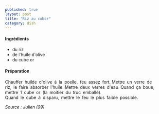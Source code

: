 ```yaml
---
published: true
layout: post
title: "Riz au cubor"
category: dish
---
```


#### Ingrédients
- du riz
- de l'huile d'olive
- du cube or

#### Préparation
Chauffer huilde d'olive à la poelle, feu assez fort.
Mettre un verre de riz, le faire absorber l'huile.
Mettre deux verres d'eau.
Quand ça boue, mettre 1 cube or (la moitier du truc emballé).  
Quand le cube à disparu, mettre le feu le plus faible possible.


*Source : Julien (09)*
